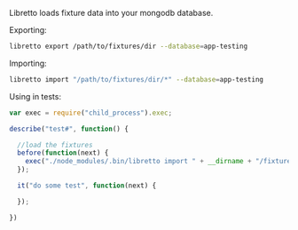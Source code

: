 Libretto loads fixture data into your mongodb database. 

Exporting:

```bash
libretto export /path/to/fixtures/dir --database=app-testing
```

Importing:

```bash
libretto import "/path/to/fixtures/dir/*" --database=app-testing
```

Using in tests:


```javascript
var exec = require("child_process").exec;

describe("test#", function() {

  //load the fixtures
  before(function(next) {
    exec("./node_modules/.bin/libretto import " + __dirname + "/fixtures/scenario1/* --database=app-testing", next);
  });

  it("do some test", function(next) {

  });

})
```
